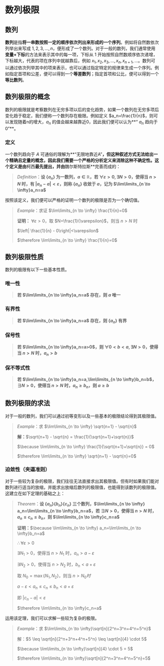 # 数列极限

## 数列

**数列**是指**将一串数按照一定的顺序依次列出来形成的一个序列**。例如将自然数依次列举出来写成 $1,2,3,...,n$，便形成了一个数列。对于一般的数列，我们通常使用**变量+下标**的方法来表示其中的每一项，下标从 $1$ 开始按照自然数顺序依次递增，下标越大，代表的项在序列中就越靠后，例如 $x_1,x_2,x_3,...,x_n,x_{n+1},...$。数列可以通过依次列举其中的项来表示，也可以通过指定特定的规律来生成一个序列。例如指定首项和公差，便可以得到一个**等差数列**；指定首项和公比，便可以得到一个**等比数列**。

## 数列极限的概念

数列的极限就是考察数列在无穷多项以后的变化趋势，如果一个数列在无穷多项后变化趋于稳定，我们便称一个数列存在极限。例如定义 $a_n=\frac{1}{n}$，则可以发现随着n的增大，$a_n$ 的值会越来越靠近0，因此我们便可以认为**“ $a_n$ 趋向于0”**。

### 定义

一个数列趋向于 $A$ 可通俗的理解为**“无限地靠近A”**，但这种叙述方式无法给出一个精确且定量的概念，因此我们需要一个严格的分析定义来消除这种不确定性。这个定义是由**柯西**最先提出，并由**魏尔斯特拉斯**完善而成的：

> $Definition$：**设 $\{a_n\}$ 为一数列，$a \in \mathbb{R}$，若 $\forall \varepsilon>0, \exists N>0$，使得当 $n>N$ 时，有 $|a_n-a|<\varepsilon$，则称 $\{a_n\}$ 收敛于 $a$，记为 $\lim\limits_{n \to \infty}a_n=a$**

按照该定义，我们便可以严格的证明一个数列的极限是否为一个确切值。

> $Example$：求证 $\lim\limits_{n \to \infty} \frac{1}{n}=0$
>
> **证明：** $\forall \varepsilon >0$，取 $N=\frac{1}{\varepsilon}$，则当 $n>N$ 时
>
> $\left| \frac{1}{n} - 0\right|<\varepsilon$
>
> $\therefore \lim\limits_{n \to \infty} \frac{1}{n}=0$

## 数列极限性质

数列的极限有以下一些基本性质。

### 唯一性

> **若 $\lim\limits_{n \to \infty}a_n=a$ 存在，则 $a$ 唯一**


### 有界性

> **若 $\lim\limits_{n \to \infty}a_n=a$ 存在，则 $\{a_n\}$ 有界**


### 保号性

> **若 $\lim\limits_{n \to \infty}a_n=a>0$，则 $\forall 0<b<a, \exists N>0$，使得当 $n>N$ 时，$a_n>b$**


### 保不等式性

> **若 $\lim\limits_{n \to \infty}a_n=a,\lim\limits_{n \to \infty}b_n=b$， $\exists N>0$，使得当 $n>N$ 时，$a_n \geq b_n$，则 $a \geq b$**

## 数列极限的求法

对于一般的数列，我们可以通过初等变形以及一些基本的极限结论得到其极限值。

> $Example$：求 $\lim\limits_{n \to \infty} \sqrt{n+1} - \sqrt{n}$
>
> **解：**$\sqrt{n+1} - \sqrt{n} = \frac{1}{\sqrt{n+1}+\sqrt{n}}$
>
> $\because \lim\limits_{n \to \infty} \frac{1}{\sqrt{n+1}+\sqrt{n}} = 0$
>
> $\therefore \lim\limits_{n \to \infty} \sqrt{n+1} - \sqrt{n}=0$

### 迫敛性（夹逼准则）

对于一些较为复杂的极限，我们往往无法直接求出其极限值。但有时如果我们能对数列进行适当的放缩，并能求出放缩后数列的极限值，也能得到该数列的极限值。这建立在如下定理的基础之上：

> $Theorem$：**设 $\{a_n\}\{b_n\}\{c_n\}$ 三个数列，$\lim\limits_{n \to \infty} a_n=\lim\limits_{n \to \infty}b_n=a$，若 $\exists N>0$，使得当 $n>N$ 时，$a_n \leq c_n \leq b_n$，则 $\lim\limits_{n \to \infty}c_n=a$**
>
> **证明：**$\because \lim\limits_{n \to \infty} a_n=\lim\limits_{n \to \infty}b_n=a$
>
> $\therefore \forall \varepsilon > 0$
>
> $\exists N_1>0$，使得当 $n > N_1$ 时，$a_n>a-\varepsilon$
>
> $\exists N_2>0$，使得当 $n > N_2$ 时，$b_n<a+\varepsilon$ 
>
> 取 $N_0=\max \{N_1,N_2\}$，则当 $n>N_0时$
>
> $a-\varepsilon < a_n \leq c_n \leq b_n < a+\varepsilon$
>
> 即 $|c_n-a|<\varepsilon$
>
> $\therefore \lim\limits_{n \to \infty}c_n=a$

运用该定理，我们可以求解一些较为复杂的极限。

> $Example$：求 $\lim\limits_{n \to \infty}\sqrt[n]{2^n+3^n+4^n+5^n}$
>
> 解：$5 \leq \sqrt[n]{2^n+3^n+4^n+5^n} \leq \sqrt[n]{4} \cdot 5$
>
> $\because \lim\limits_{n \to \infty}\sqrt[n]{4} \cdot 5 = 5$
>
> $\therefore \lim\limits_{n \to \infty}\sqrt[n]{2^n+3^n+4^n+5^n}=5$